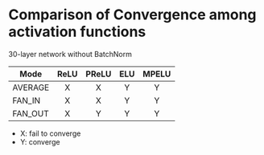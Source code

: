 # Comparison of Convergence among activation functions

30-layer network without BatchNorm

|   Mode  | ReLU | PReLU | ELU | MPELU |
| --------|:----:|:-----:|:---:|:-----:|
| AVERAGE |  X   |   X   |  Y  |   Y   |
| FAN_IN  |  X   |   X   |  Y  |   Y   |
| FAN_OUT |  X   |   Y   |  Y  |   Y   |


- X: fail to converge
- Y: converge